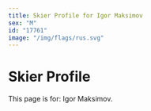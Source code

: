 ```yaml
---
title: Skier Profile for Igor Maksimov
sex: "M"
id: "17761"
image: "/img/flags/rus.svg" 
---
```


# Skier Profile

This page is for: Igor Maksimov.
    